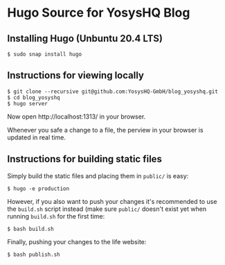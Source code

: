 Hugo Source for YosysHQ Blog
============================

Installing Hugo (Unbuntu 20.4 LTS)
----------------------------------

    $ sudo snap install hugo

Instructions for viewing locally
--------------------------------

    $ git clone --recursive git@github.com:YosysHQ-GmbH/blog_yosyshq.git
    $ cd blog_yosyshq
    $ hugo server

Now open http://localhost:1313/ in your browser.

Whenever you safe a change to a file, the perview in your browser is updated
in real time.

Instructions for building static files
--------------------------------------

Simply build the static files and placing them in `public/` is easy:

    $ hugo -e production

However, if you also want to push your changes it's recommended to use
the `build.sh` script instead (make sure `public/` doesn't exist yet when
running `build.sh` for the first time:

    $ bash build.sh

Finally, pushing your changes to the life website:

    $ bash publish.sh

